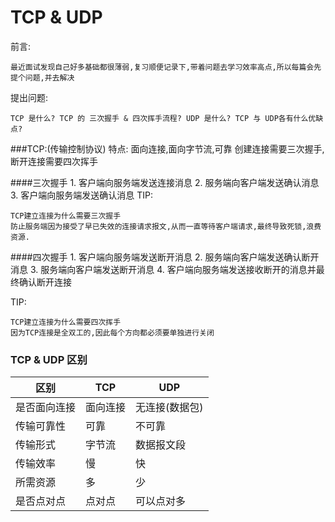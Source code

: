 # TCP & UDP

前言:

    最近面试发现自己好多基础都很薄弱,复习顺便记录下,带着问题去学习效率高点,所以每篇会先提个问题,并去解决
    
提出问题:
    
    TCP 是什么? TCP 的 三次握手 & 四次挥手流程? UDP 是什么? TCP 与 UDP各有什么优缺点?    
    

###TCP:(传输控制协议)
    特点: 面向连接,面向字节流,可靠
    创建连接需要三次握手,断开连接需要四次挥手

####三次握手
    1. 客户端向服务端发送连接消息
    2. 服务端向客户端发送确认消息
    3. 客户端向服务端发送确认消息
TIP:
    
    TCP建立连接为什么需要三次握手
    防止服务端因为接受了早已失效的连接请求报文,从而一直等待客户端请求,最终导致死锁,浪费资源.
 
####四次握手
    1. 客户端向服务端发送断开消息
    2. 服务端向客户端发送确认断开消息
    3. 服务端向客户端发送断开消息
    4. 客户端向服务端发送接收断开的消息并最终确认断开连接

TIP:
    
    TCP建立连接为什么需要四次挥手
    因为TCP连接是全双工的,因此每个方向都必须要单独进行关闭
    
    
### TCP & UDP 区别
|区别|TCP|UDP|
|---|---|---|
|是否面向连接|面向连接|无连接(数据包)|
|传输可靠性|可靠|不可靠|
|传输形式|字节流|数据报文段|
|传输效率|慢|快|
|所需资源|多|少|
|是否点对点|点对点|可以点对多|
    
    


